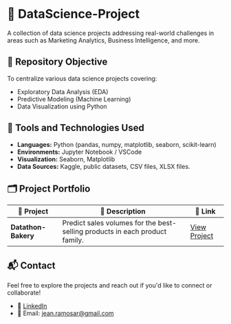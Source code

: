 # 🧠 DataScience-Project

A collection of data science projects addressing real-world challenges in areas such as Marketing Analytics, Business Intelligence, and more.

## 📌 Repository Objective

To centralize various data science projects covering:
- Exploratory Data Analysis (EDA)
- Predictive Modeling (Machine Learning)
- Data Visualization using Python

## 🧪 Tools and Technologies Used

- **Languages:** Python (pandas, numpy, matplotlib, seaborn, scikit-learn)
- **Environments:** Jupyter Notebook / VSCode
- **Visualization:** Seaborn, Matplotlib
- **Data Sources:** Kaggle, public datasets, CSV files, XLSX files.

## 🗂️ Project Portfolio

| 📂 Project | 📝 Description | 🔗 Link |
|------------|----------------|---------|
| **Datathon-Bakery** | Predict sales volumes for the best-selling products in each product family. | [View Project](Datathon_Bakery) |

## 📬 Contact

Feel free to explore the projects and reach out if you'd like to connect or collaborate!

- 💼 [LinkedIn](https://www.linkedin.com/in/jean-ramos-aranda/)
- 📧 Email: [jean.ramosar@gmail.com](mailto:jean.ramosar@gmail.com)